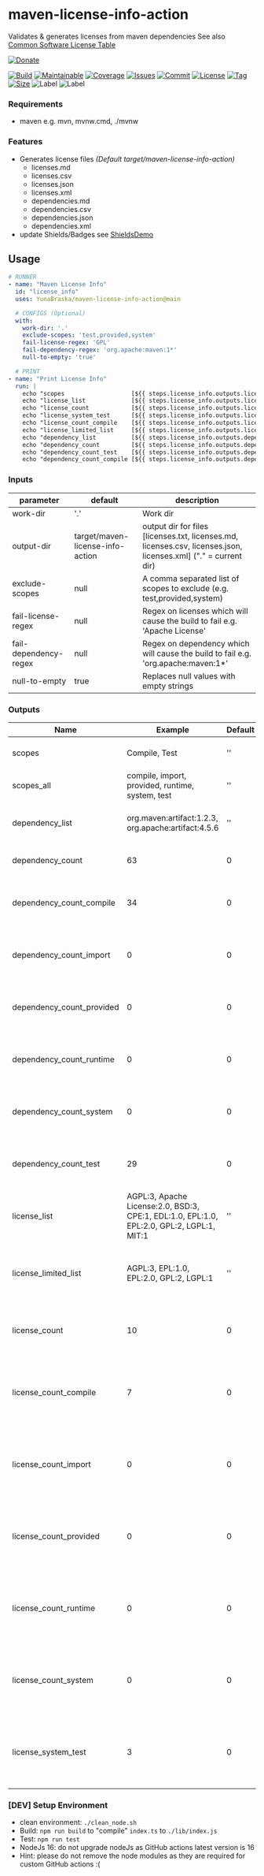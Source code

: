 # maven-license-info-action

Validates & generates licenses from maven dependencies
See also [Common Software License Table](https://github.com/YunaBraska/software-licenses)

[![Donate](https://img.shields.io/badge/Donate-PayPal-green.svg)](https://www.paypal.com/donate/?hosted_button_id=HFHFUT3G6TZF6)

[![Build][build_shield]][build_link]
[![Maintainable][maintainable_shield]][maintainable_link]
[![Coverage][coverage_shield]][coverage_link]
[![Issues][issues_shield]][issues_link]
[![Commit][commit_shield]][commit_link]
[![License][license_shield]][license_link]
[![Tag][tag_shield]][tag_link]
[![Size][size_shield]][size_shield]
![Label][label_shield]
![Label][node_version]

### Requirements

* maven e.g. mvn, mvnw.cmd, ./mvnw

### Features

* Generates license files *(Default target/maven-license-info-action)*
    * licenses.md
    * licenses.csv
    * licenses.json
    * licenses.xml
    * dependencies.md
    * dependencies.csv
    * dependencies.json
    * dependencies.xml
* update Shields/Badges
  see [ShieldsDemo](https://github.com/YunaBraska/maven-license-info-action/blob/main/test/resources/maven/project/wrapper_17/ShieldDemo.md)

## Usage

```yaml
# RUNNER
- name: "Maven License Info"
  id: "license_info"
  uses: YunaBraska/maven-license-info-action@main

  # CONFIGS (Optional)
  with:
    work-dir: '.'
    exclude-scopes: 'test,provided,system'
    fail-license-regex: 'GPL'
    fail-dependency-regex: 'org.apache:maven:1*'
    null-to-empty: 'true'

  # PRINT
- name: "Print License Info"
  run: |
    echo "scopes                   [${{ steps.license_info.outputs.license_count }}]"
    echo "license_list             [${{ steps.license_info.outputs.license_list }}]"
    echo "license_count            [${{ steps.license_info.outputs.license_count }}]"
    echo "license_system_test      [${{ steps.license_info.outputs.license_count_compile }}]"
    echo "license_count_compile    [${{ steps.license_info.outputs.license_count_compile }}]"
    echo "license_limited_list     [${{ steps.license_info.outputs.license_limited_list }}]"
    echo "dependency_list          [${{ steps.license_info.outputs.dependency_list }}]"
    echo "dependency_count         [${{ steps.license_info.outputs.dependency_count }}]"
    echo "dependency_count_test    [${{ steps.license_info.outputs.dependency_count_test }}]"
    echo "dependency_count_compile [${{ steps.license_info.outputs.dependency_count_compile }}]"

```

### Inputs

| parameter             | default                          | description                                                                                                      |
|-----------------------|----------------------------------|------------------------------------------------------------------------------------------------------------------|
| work-dir              | '.'                              | Work dir                                                                                                         |
| output-dir            | target/maven-license-info-action | output dir for files \[licenses.txt, licenses.md, licenses.csv, licenses.json, licenses.xml] ("." = current dir) |
| exclude-scopes        | null                             | A comma separated list of scopes to exclude (e.g. test,provided,system)                                          |
| fail-license-regex    | null                             | Regex on licenses which will cause the build to fail e.g. 'Apache License'                                       |
| fail-dependency-regex | null                             | Regex on dependency which will cause the build to fail e.g. 'org.apache:maven:1*'                                |
| null-to-empty         | true                             | Replaces null values with empty strings                                                                          |

### Outputs

| Name                      | Example                                                                                   | Default | Description                                                                                                          |
|---------------------------|-------------------------------------------------------------------------------------------|---------|----------------------------------------------------------------------------------------------------------------------|
| scopes                    | Compile, Test                                                                             | ''      | Number of third party dependencies                                                                                   |
| scopes_all                | compile, import, provided, runtime, system, test                                          | ''      | Number of third party dependencies                                                                                   |
| dependency_list           | org.maven:artifact:1.2.3, org.apache:artifact:4.5.6                                       | ''      | Branch_default commits that are not in the branch                                                                    |
| dependency_count          | 63                                                                                        | 0       | Number of third party dependencies                                                                                   |
| dependency_count_compile  | 34                                                                                        | 0       | Number of third party dependencies for scope \[compile]                                                              |
| dependency_count_import   | 0                                                                                         | 0       | Number of third party dependencies for scope \[import]                                                               |
| dependency_count_provided | 0                                                                                         | 0       | Number of third party dependencies for scope \[provided]                                                             |
| dependency_count_runtime  | 0                                                                                         | 0       | Number of third party dependencies for scope \[runtime]                                                              |
| dependency_count_system   | 0                                                                                         | 0       | Number of third party dependencies for scope \[system]                                                               |
| dependency_count_test     | 29                                                                                        | 0       | Number of third party dependencies for scope \[test]                                                                 |
| license_list              | AGPL:3, Apache License:2.0, BSD:3, CPE:1, EDL:1.0, EPL:1.0, EPL:2.0, GPL:2, LGPL:1, MIT:1 | ''      | List of used licenses                                                                                                |
| license_limited_list      | AGPL:3, EPL:1.0, EPL:2.0, GPL:2, LGPL:1                                                   | ''      | List of licenses which has limits ([Common Software License Table](https://github.com/YunaBraska/software-licenses)) |
| license_count             | 10                                                                                        | 0       | Number of licenses provided in third party dependencies                                                              |
| license_count_compile     | 7                                                                                         | 0       | Number of licenses provided in third party dependencies for scope \[compile]                                         |
| license_count_import      | 0                                                                                         | 0       | Number of licenses provided in third party dependencies for scope \[import]                                          |
| license_count_provided    | 0                                                                                         | 0       | Number of licenses provided in third party dependencies for scope \[provided]                                        |
| license_count_runtime     | 0                                                                                         | 0       | Number of licenses provided in third party dependencies for scope \[runtime]                                         |
| license_count_system      | 0                                                                                         | 0       | Number of licenses provided in third party dependencies for scope \[system]                                          |
| license_system_test       | 3                                                                                         | 0       | Number of licenses provided in third party dependencies for scope \[test]                                            |

### \[DEV] Setup Environment

* clean environment: `./clean_node.sh`
* Build: `npm run build` to "compile" `index.ts` to `./lib/index.js`
* Test: `npm run test`
* NodeJs 16: do not upgrade nodeJs as GitHub actions latest version is 16
* Hint: please do not remove the node modules as they are required for custom GitHub actions :(

[build_shield]: https://github.com/YunaBraska/maven-license-info-action/workflows/RELEASE/badge.svg

[build_link]: https://github.com/YunaBraska/maven-license-info-action/actions/workflows/publish.yml/badge.svg

[maintainable_shield]: https://img.shields.io/codeclimate/maintainability/YunaBraska/maven-license-info-action?style=flat-square

[maintainable_link]: https://codeclimate.com/github/YunaBraska/maven-license-info-action/maintainability

[coverage_shield]: https://img.shields.io/codeclimate/coverage/YunaBraska/maven-license-info-action?style=flat-square

[coverage_link]: https://codeclimate.com/github/YunaBraska/maven-license-info-action/test_coverage

[issues_shield]: https://img.shields.io/github/issues/YunaBraska/maven-license-info-action?style=flat-square

[issues_link]: https://github.com/YunaBraska/maven-license-info-action/commits/main

[commit_shield]: https://img.shields.io/github/last-commit/YunaBraska/maven-license-info-action?style=flat-square

[commit_link]: https://github.com/YunaBraska/maven-license-info-action/issues

[license_shield]: https://img.shields.io/github/license/YunaBraska/maven-license-info-action?style=flat-square

[license_link]: https://github.com/YunaBraska/maven-license-info-action/blob/main/LICENSE

[tag_shield]: https://img.shields.io/github/v/tag/YunaBraska/maven-license-info-action?style=flat-square

[tag_link]: https://github.com/YunaBraska/maven-license-info-action/releases

[size_shield]: https://img.shields.io/github/repo-size/YunaBraska/maven-license-info-action?style=flat-square

[label_shield]: https://img.shields.io/badge/Yuna-QueenInside-blueviolet?style=flat-square

[gitter_shield]: https://img.shields.io/gitter/room/YunaBraska/maven-license-info-action?style=flat-square

[gitter_link]: https://gitter.im/maven-license-info-action/Lobby

[node_version]: https://img.shields.io/badge/node-16-blueviolet?style=flat-square
